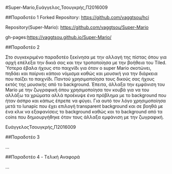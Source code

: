 #Super-Mario,Ευάγγελος,Τσουγκρής,Π2016009

##Παραδοτέο 1 Forked Repository: https://github.com/vaggtsou/hci

Repository(Super-Mario): https://github.com/vaggtsou/Super-Mario

gh-pages:https://vaggtsou.github.io/Super-Mario/

##Παραδοτέο 2

Στο συγκεκριμένο παραδοτέο ξεκίνησα με την αλλαγή της πίστας όπου για αρχή  επέλεξα την δικιά  σας και την τροποποίησα με την βοήθεια του Tiled. Ύστερα έβαλα ήχους στο παιχνίδι για όταν ο super Mario σκοτώνει, πηδάει και παίρνει κάποιο νόμισμα  καθώς και μουσική για την διάρκεια που παίζει το παιχνίδι. Παντού χρησιμοποίησα τους δικούς σας ήχους εκτός της μουσικής από το background. Έπειτα, άλλαξα την εμφάνιση του Mario με την ζωγραφική όπου χρησιμοποίησα τον κουβά για να του αλλάξω τα χρώματα αλλά προέκυψε ένα πρόβλημα με το background που ήταν άσπρο και κάπως έπρεπε να φύγει. Για αυτό τον λόγο χρησιμοποίησα μετά το lunapic που έχει επιλογή transparent background και σε βοηθά με ένα κλικ να εξαφανίσεις το background καθώς και το background από τα coins που δημιουργήθηκε όταν τους άλλαξα εμφάνιση με την ζωγραφική.

ΕυάγγελοςΤσουγκρής,Π2016009

##Παραδοτέο 3

...

##Παραδοτέο 4 - Tελική Αναφορά

...
